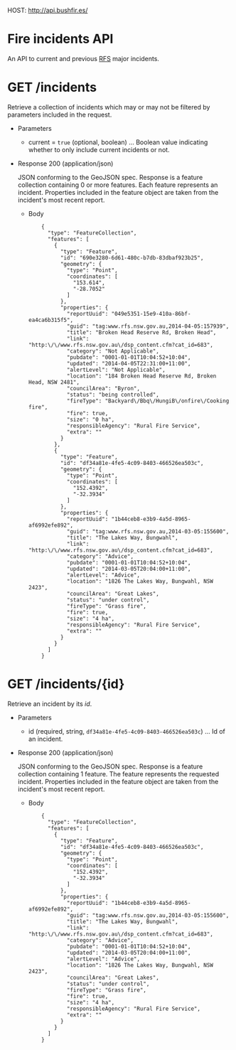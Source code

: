 HOST: http://api.bushfir.es/

# Fire incidents API
An API to current and previous [RFS](http://www.rfs.nsw.gov.au) major incidents.

# GET /incidents
Retrieve a collection of incidents which may or may not be filtered by parameters included in the request.

+ Parameters

    + current = `true` (optional, boolean) ... Boolean value indicating whether to only include current incidents or not.

+ Response 200 (application/json)

  JSON conforming to the GeoJSON spec. Response is a feature collection containing 0 or more features. Each feature represents an incident. Properties included in the feature object are taken from the incident's most recent report.

  + Body

            {
              "type": "FeatureCollection",
              "features": [
                {
                  "type": "Feature",
                  "id": "690e3280-6d61-480c-b7db-83dbaf923b25",
                  "geometry": {
                    "type": "Point",
                    "coordinates": [
                      "153.614",
                      "-28.7052"
                    ]
                  },
                  "properties": {
                    "reportUuid": "049e5351-15e9-410a-86bf-ea4ca6b315f5",
                    "guid": "tag:www.rfs.nsw.gov.au,2014-04-05:157939",
                    "title": "Broken Head Reserve Rd, Broken Head",
                    "link": "http:\/\/www.rfs.nsw.gov.au\/dsp_content.cfm?cat_id=683",
                    "category": "Not Applicable",
                    "pubdate": "0001-01-01T10:04:52+10:04",
                    "updated": "2014-04-05T22:31:00+11:00",
                    "alertLevel": "Not Applicable",
                    "location": "184 Broken Head Reserve Rd, Broken Head, NSW 2481",
                    "councilArea": "Byron",
                    "status": "being controlled",
                    "fireType": "Backyard\/Bbq\/HungiB\/onfire\/Cooking fire",
                    "fire": true,
                    "size": "0 ha",
                    "responsibleAgency": "Rural Fire Service",
                    "extra": ""
                  }
                },
                {
                  "type": "Feature",
                  "id": "df34a81e-4fe5-4c09-8403-466526ea503c",
                  "geometry": {
                    "type": "Point",
                    "coordinates": [
                      "152.4392",
                      "-32.3934"
                    ]
                  },
                  "properties": {
                    "reportUuid": "1b44ceb8-e3b9-4a5d-8965-af6992efe892",
                    "guid": "tag:www.rfs.nsw.gov.au,2014-03-05:155600",
                    "title": "The Lakes Way, Bungwahl",
                    "link": "http:\/\/www.rfs.nsw.gov.au\/dsp_content.cfm?cat_id=683",
                    "category": "Advice",
                    "pubdate": "0001-01-01T10:04:52+10:04",
                    "updated": "2014-03-05T20:04:00+11:00",
                    "alertLevel": "Advice",
                    "location": "1826 The Lakes Way, Bungwahl, NSW 2423",
                    "councilArea": "Great Lakes",
                    "status": "under control",
                    "fireType": "Grass fire",
                    "fire": true,
                    "size": "4 ha",
                    "responsibleAgency": "Rural Fire Service",
                    "extra": ""
                  }
                }
              ]
            }

# GET /incidents/{id}
Retrieve an incident by its *id*.

+ Parameters

    + id (required, string, `df34a81e-4fe5-4c09-8403-466526ea503c`) ... Id of an incident.

+ Response 200 (application/json)

  JSON conforming to the GeoJSON spec. Response is a feature collection containing 1 feature. The feature represents the requested incident. Properties included in the feature object are taken from the incident's most recent report.

  + Body

            {
              "type": "FeatureCollection",
              "features": [
                {
                  "type": "Feature",
                  "id": "df34a81e-4fe5-4c09-8403-466526ea503c",
                  "geometry": {
                    "type": "Point",
                    "coordinates": [
                      "152.4392",
                      "-32.3934"
                    ]
                  },
                  "properties": {
                    "reportUuid": "1b44ceb8-e3b9-4a5d-8965-af6992efe892",
                    "guid": "tag:www.rfs.nsw.gov.au,2014-03-05:155600",
                    "title": "The Lakes Way, Bungwahl",
                    "link": "http:\/\/www.rfs.nsw.gov.au\/dsp_content.cfm?cat_id=683",
                    "category": "Advice",
                    "pubdate": "0001-01-01T10:04:52+10:04",
                    "updated": "2014-03-05T20:04:00+11:00",
                    "alertLevel": "Advice",
                    "location": "1826 The Lakes Way, Bungwahl, NSW 2423",
                    "councilArea": "Great Lakes",
                    "status": "under control",
                    "fireType": "Grass fire",
                    "fire": true,
                    "size": "4 ha",
                    "responsibleAgency": "Rural Fire Service",
                    "extra": ""
                  }
                }
              ]
            }


